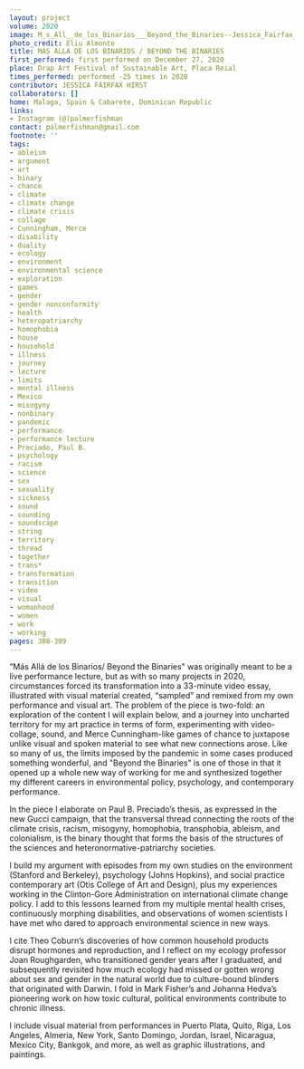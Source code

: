 ```yaml
---
layout: project
volume: 2020
image: M_s_All__de_los_Binarios___Beyond_the_Binaries--Jessica_Fairfax_Hirst.jpg
photo_credit: Eliu Almonte
title: MÁS ALLÁ DE LOS BINARIOS / BEYOND THE BINARIES
first_performed: first performed on December 27, 2020
place: Drap Art Festival of Sustainable Art, Placa Reial
times_performed: performed -25 times in 2020
contributor: JESSICA FAIRFAX HIRST
collaborators: []
home: Malaga, Spain & Cabarete, Dominican Republic
links:
- Instagram (@)palmerfishman
contact: palmerfishman@gmail.com
footnote: ''
tags:
- ableism
- argument
- art
- binary
- chance
- climate
- climate change
- climate crisis
- collage
- Cunningham, Merce
- disability
- duality
- ecology
- environment
- environmental science
- exploration
- games
- gender
- gender nonconformity
- health
- heteropatriarchy
- homophobia
- house
- household
- illness
- journey
- lecture
- limits
- mental illness
- Mexico
- misogyny
- nonbinary
- pandemic
- performance
- performance lecture
- Preciado, Paul B.
- psychology
- racism
- science
- sex
- sexuality
- sickness
- sound
- sounding
- soundscape
- string
- territory
- thread
- together
- trans*
- transformation
- transition
- video
- visual
- womanhood
- women
- work
- working
pages: 308-309
---
```


“Más Allá de los Binarios/ Beyond the Binaries" was originally meant to be a live performance lecture, but as with so many projects in 2020, circumstances forced its transformation into a 33-minute video essay, illustrated with visual material created, “sampled” and remixed from my own performance and visual art. The problem of the piece is two-fold: an exploration of the content I will explain below, and a journey into uncharted territory for my art practice in terms of form, experimenting with video-collage, sound, and Merce Cunningham-like games of chance to juxtapose unlike visual and spoken material to see what new connections arose. Like so many of us, the limits imposed by the pandemic in some cases produced something wonderful, and "Beyond the Binaries" is one of those in that it opened up a whole new way of working for me and synthesized together my different careers in environmental policy, psychology, and contemporary performance.

In the piece I elaborate on Paul B. Preciado’s thesis, as expressed in the new Gucci campaign, that the transversal thread connecting the roots of the climate crisis, racism, misogyny, homophobia, transphobia, ableism, and colonialism, is the binary thought that forms the basis of the structures of the sciences and heteronormative-patriarchy societies.

I build my argument with episodes from my own studies on the environment (Stanford and Berkeley), psychology (Johns Hopkins), and social practice contemporary art (Otis College of Art and Design), plus my experiences working in the Clinton-Gore Administration on international climate change policy.  I add to this lessons learned from my multiple mental health crises, continuously morphing disabilities, and observations of women scientists I have met who dared to approach environmental science in new ways.

I cite Theo Coburn’s discoveries of how common household products disrupt hormones and reproduction, and I reflect on my ecology professor Joan Roughgarden, who transitioned gender years after I graduated, and subsequently revisited how much ecology had missed or gotten wrong about sex and gender in the natural world due to culture-bound blinders that originated with Darwin. I fold in Mark Fisher’s and Johanna Hedva’s pioneering work on how toxic cultural, political environments contribute to chronic illness.

I include visual material from performances in Puerto Plata, Quito, Riga, Los Angeles, Almeria, New York, Santo Domingo, Jordan, Israel, Nicaragua, Mexico City, Bankgok, and more, as well as graphic illustrations, and paintings.